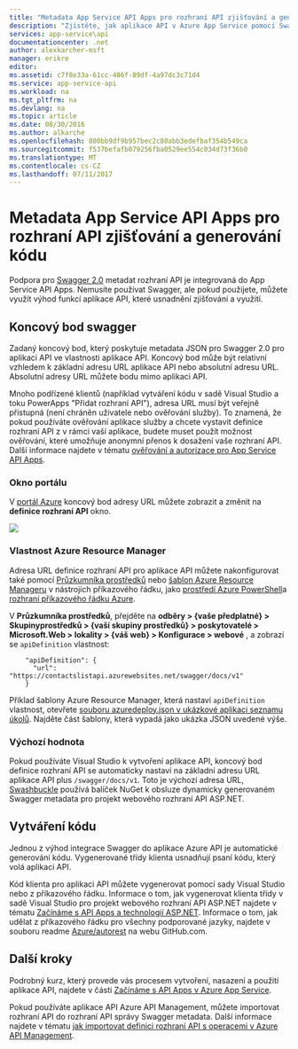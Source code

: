 ```yaml
---
title: "Metadata App Service API Apps pro rozhraní API zjišťování a generování kódu | Microsoft Docs"
description: "Zjistěte, jak aplikace API v Azure App Service pomocí Swagger metadata ke zjednodušení API zjišťování a generování kódu."
services: app-service\api
documentationcenter: .net
author: alexkarcher-msft
manager: erikre
editor: 
ms.assetid: c7f8e33a-61cc-486f-89df-4a97dc3c71d4
ms.service: app-service-api
ms.workload: na
ms.tgt_pltfrm: na
ms.devlang: na
ms.topic: article
ms.date: 08/30/2016
ms.author: alkarche
ms.openlocfilehash: 800bb9df9b957bec2c80abb3edefbaf354b549ca
ms.sourcegitcommit: f537befafb079256fba0529ee554c034d73f36b0
ms.translationtype: MT
ms.contentlocale: cs-CZ
ms.lasthandoff: 07/11/2017
---
```

# <a name="app-service-api-apps-metadata-for-api-discovery-and-code-generation"></a>Metadata App Service API Apps pro rozhraní API zjišťování a generování kódu
Podpora pro [Swagger 2.0](http://swagger.io/) metadat rozhraní API je integrovaná do App Service API Apps. Nemusíte používat Swagger, ale pokud použijete, můžete využít výhod funkcí aplikace API, které usnadnění zjišťování a využití.   

## <a name="swagger-endpoint"></a>Koncový bod swagger
Zadaný koncový bod, který poskytuje metadata JSON pro Swagger 2.0 pro aplikaci API ve vlastnosti aplikace API. Koncový bod může být relativní vzhledem k základní adresu URL aplikace API nebo absolutní adresu URL. Absolutní adresy URL můžete bodu mimo aplikaci API. 

Mnoho podřízené klientů (například vytváření kódu v sadě Visual Studio a toku PowerApps "Přidat rozhraní API"), adresa URL musí být veřejně přístupná (není chráněn uživatele nebo ověřování služby). To znamená, že pokud používáte ověřování aplikace služby a chcete vystavit definice rozhraní API z v rámci vaší aplikace, budete muset použít možnost ověřování, které umožňuje anonymní přenos k dosažení vaše rozhraní API. Další informace najdete v tématu [ověřování a autorizace pro App Service API Apps](app-service-api-authentication.md).

### <a name="portal-blade"></a>Okno portálu
V [portál Azure](https://portal.azure.com/) koncový bod adresy URL můžete zobrazit a změnit na **definice rozhraní API** okno.

![](./media/app-service-api-metadata/apidefblade.png)

### <a name="azure-resource-manager-property"></a>Vlastnost Azure Resource Manager
Adresa URL definice rozhraní API pro aplikace API můžete nakonfigurovat také pomocí [Průzkumníka prostředků](https://resources.azure.com/) nebo [šablon Azure Resource Manageru](../azure-resource-manager/resource-group-authoring-templates.md) v nástrojích příkazového řádku, jako [prostředí Azure PowerShell](/powershell/azureps-cmdlets-docs)a [rozhraní příkazového řádku Azure](../cli-install-nodejs.md). 

V **Průzkumníka prostředků**, přejděte na **odběry > {vaše předplatné} > Skupinyprostředků > {vaší skupiny prostředků} > poskytovatelé > Microsoft.Web > lokality > {váš web} > Konfigurace > webové** , a zobrazí se `apiDefinition` vlastnost:

        "apiDefinition": {
          "url": "https://contactslistapi.azurewebsites.net/swagger/docs/v1"
        }

Příklad šablony Azure Resource Manager, která nastaví `apiDefinition` vlastnost, otevřete [souboru azuredeploy.json v ukázkové aplikaci seznamu úkolů](https://github.com/azure-samples/app-service-api-dotnet-todo-list/blob/master/azuredeploy.json). Najděte část šablony, která vypadá jako ukázka JSON uvedené výše.

### <a name="default-value"></a>Výchozí hodnota
Pokud používáte Visual Studio k vytvoření aplikace API, koncový bod definice rozhraní API se automaticky nastaví na základní adresu URL aplikace API plus `/swagger/docs/v1`. Toto je výchozí adresa URL, [Swashbuckle](https://www.nuget.org/packages/Swashbuckle) používá balíček NuGet k obsluze dynamicky generovaném Swagger metadata pro projekt webového rozhraní API ASP.NET. 

## <a name="code-generation"></a>Vytváření kódu
Jednou z výhod integrace Swagger do aplikace Azure API je automatické generování kódu. Vygenerované třídy klienta usnadňují psaní kódu, který volá aplikaci API.

Kód klienta pro aplikaci API můžete vygenerovat pomocí sady Visual Studio nebo z příkazového řádku. Informace o tom, jak vygenerovat klienta třídy v sadě Visual Studio pro projekt webového rozhraní API ASP.NET najdete v tématu [Začínáme s API Apps a technologií ASP.NET](app-service-api-dotnet-get-started.md#codegen). Informace o tom, jak udělat z příkazového řádku pro všechny podporované jazyky, najdete v souboru readme [Azure/autorest](https://github.com/azure/autorest) na webu GitHub.com.

## <a name="next-steps"></a>Další kroky
Podrobný kurz, který provede vás procesem vytvoření, nasazení a použití aplikace API, najdete v části [Začínáme s API Apps v Azure App Service](app-service-api-dotnet-get-started.md).

Pokud používáte aplikace API Azure API Management, můžete importovat rozhraní API do rozhraní API správy Swagger metadata. Další informace najdete v tématu [jak importovat definici rozhraní API s operacemi v Azure API Management](../api-management/api-management-howto-import-api.md). 

